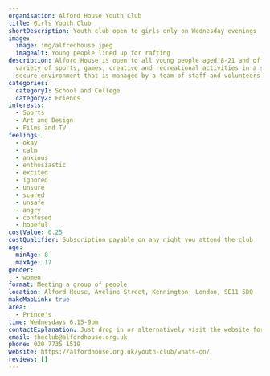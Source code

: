 ```yaml
---
organisation: Alford House Youth Club
title: Girls Youth Club
shortDescription: Youth club open to girls only on Wednesday evenings
image:
  image: img/alfredhouse.jpeg
  imageAlt: Young people lined up for rafting
description: Alford House is open to all young people aged 8-21 and offers a
  variety of sports, games, creative and recreational activities in a safe and
  secure environment that is managed by a team of staff and volunteers.
categories:
  category1: School and College
  category2: Friends
interests:
  - Sports
  - Art and Design
  - Films and TV
feelings:
  - okay
  - calm
  - anxious
  - enthusiastic
  - excited
  - ignored
  - unsure
  - scared
  - unsafe
  - angry
  - confused
  - hopeful
costValue: 0.25
costQualifier: Subscription payable on any night you attend the club
age:
  minAge: 8
  maxAge: 17
gender:
  - women
format: Meeting a group of people
location: Alford House, Aveline Street, Kennington, London, SE11 5DQ
makeMapLink: true
area:
  - Prince's
time: Wednesdays 6.15-9pm
contactExplanation: Just drop in or alternatively visit the website for more info.
email: theclub@alfordhouse.org.uk
phone: 020 7735 1519
website: https://alfordhouse.org.uk/youth-club/whats-on/
reviews: []
---
```

